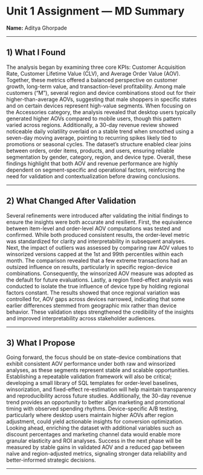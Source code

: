 # Unit 1 Assignment — MD Summary
**Name:** Aditya Ghorpade  

---

## 1) What I Found
The analysis began by examining three core KPIs: Customer Acquisition Rate, Customer Lifetime Value (CLV), and Average Order Value (AOV). Together, these metrics offered a balanced perspective on customer growth, long-term value, and transaction-level profitability. Among male customers (“M”), several region and device combinations stood out for their higher-than-average AOVs, suggesting that male shoppers in specific states and on certain devices represent high-value segments. When focusing on the Accessories category, the analysis revealed that desktop users typically generated higher AOVs compared to mobile users, though this pattern varied across regions. Additionally, a 30-day revenue review showed noticeable daily volatility overlaid on a stable trend when smoothed using a seven-day moving average, pointing to recurring spikes likely tied to promotions or seasonal cycles. The dataset’s structure enabled clear joins between orders, order items, products, and users, ensuring reliable segmentation by gender, category, region, and device type. Overall, these findings highlight that both AOV and revenue performance are highly dependent on segment-specific and operational factors, reinforcing the need for validation and contextualization before drawing conclusions.

---

## 2) What Changed After Validation
Several refinements were introduced after validating the initial findings to ensure the insights were both accurate and resilient. First, the equivalence between item-level and order-level AOV computations was tested and confirmed. While both produced consistent results, the order-level metric was standardized for clarity and interpretability in subsequent analyses. Next, the impact of outliers was assessed by comparing raw AOV values to winsorized versions capped at the 1st and 99th percentiles within each month. The comparison revealed that a few extreme transactions had an outsized influence on results, particularly in specific region-device combinations. Consequently, the winsorized AOV measure was adopted as the default for future evaluations. Lastly, a region fixed-effect analysis was conducted to isolate the true influence of device type by holding regional factors constant. The results showed that once regional variation was controlled for, AOV gaps across devices narrowed, indicating that some earlier differences stemmed from geographic mix rather than device behavior. These validation steps strengthened the credibility of the insights and improved interpretability across stakeholder audiences.

---

## 3) What I Propose
Going forward, the focus should be on state-device combinations that exhibit consistent AOV performance under both raw and winsorized analyses, as these segments represent stable and scalable opportunities. Establishing a repeatable validation framework will also be critical; developing a small library of SQL templates for order-level baselines, winsorization, and fixed-effect re-estimation will help maintain transparency and reproducibility across future studies. Additionally, the 30-day revenue trend provides an opportunity to better align marketing and promotional timing with observed spending rhythms. Device-specific A/B testing, particularly where desktop users maintain higher AOVs after region adjustment, could yield actionable insights for conversion optimization. Looking ahead, enriching the dataset with additional variables such as discount percentages and marketing channel data would enable more granular elasticity and ROI analyses. Success in the next phase will be measured by stable gains in validated AOV and a reduced gap between naïve and region-adjusted metrics, signaling stronger data reliability and better-informed strategic decisions.

---
